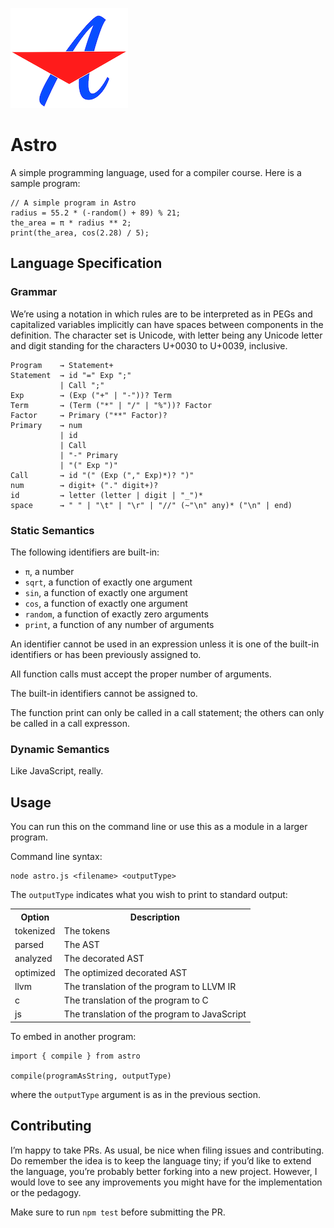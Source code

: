 ![Logo](https://raw.githubusercontent.com/rtoal/astro/main/docs/astrologo.png)

# Astro

A simple programming language, used for a compiler course. Here is a sample program:

```
// A simple program in Astro
radius = 55.2 * (-random() + 89) % 21;
the_area = π * radius ** 2;
print(the_area, cos(2.28) / 5);
```

## Language Specification

### Grammar

We’re using a notation in which rules are to be interpreted as in PEGs and capitalized variables implicitly can have spaces between components in the definition. The character set is Unicode, with letter being any Unicode letter and digit standing for the characters U+0030 to U+0039, inclusive.

```
Program    → Statement+
Statement  → id "=" Exp ";"
           | Call ";"
Exp        → (Exp ("+" | "-"))? Term
Term       → (Term ("*" | "/" | "%"))? Factor
Factor     → Primary ("**" Factor)?
Primary    → num
           | id
           | Call
           | "-" Primary
           | "(" Exp ")"
Call       → id "(" (Exp ("," Exp)*)? ")"
num        → digit+ ("." digit+)?
id         → letter (letter | digit | "_")*
space      → " " | "\t" | "\r" | "//" (~"\n" any)* ("\n" | end)
```

### Static Semantics

The following identifiers are built-in:

- `π`, a number
- `sqrt`, a function of exactly one argument
- `sin`, a function of exactly one argument
- `cos`, a function of exactly one argument
- `random`, a function of exactly zero arguments
- `print`, a function of any number of arguments

An identifier cannot be used in an expression unless it is one of the built-in identifiers or has been previously assigned to.

All function calls must accept the proper number of arguments.

The built-in identifiers cannot be assigned to.

The function print can only be called in a call statement; the others can only be called in a call expresson.

### Dynamic Semantics

Like JavaScript, really.

## Usage

You can run this on the command line or use this as a module in a larger program.

Command line syntax:

```
node astro.js <filename> <outputType>
```

The `outputType` indicates what you wish to print to standard output:

<table>
<tr><th>Option</th><th>Description</th></tr>
<tr><td>tokenized</td><td>The tokens</td></tr>
<tr><td>parsed</td><td>The AST</td></tr>
<tr><td>analyzed</td><td>The decorated AST</td></tr>
<tr><td>optimized</td><td>The optimized decorated AST</td></tr>
<tr><td>llvm</td><td>The translation of the program to LLVM IR</td></tr>
<tr><td>c</td><td>The translation of the program to C</td></tr>
<tr><td>js</td><td>The translation of the program to JavaScript</td></tr>
</table>

To embed in another program:

```
import { compile } from astro

compile(programAsString, outputType)
```

where the `outputType` argument is as in the previous section.

## Contributing

I’m happy to take PRs. As usual, be nice when filing issues and contributing. Do remember the idea is to keep the language tiny; if you’d like to extend the language, you’re probably better forking into a new project. However, I would love to see any improvements you might have for the implementation or the pedagogy.

Make sure to run `npm test` before submitting the PR.
